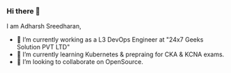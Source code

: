 ### Hi there 👋

I am Adharsh Sreedharan,

- 🔭 I’m currently working as a L3 DevOps Engineer at "24x7 Geeks Solution PVT LTD"
- 🌱 I’m currently learning Kubernetes & prepraing for CKA & KCNA exams.
- 👯 I’m looking to collaborate on OpenSource.

